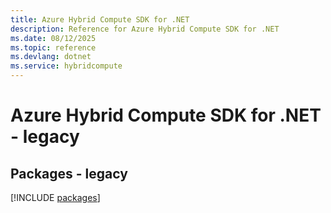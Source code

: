 ```yaml
---
title: Azure Hybrid Compute SDK for .NET
description: Reference for Azure Hybrid Compute SDK for .NET
ms.date: 08/12/2025
ms.topic: reference
ms.devlang: dotnet
ms.service: hybridcompute
---
```

# Azure Hybrid Compute SDK for .NET - legacy
## Packages - legacy
[!INCLUDE [packages](hybrid-compute-index.md)]